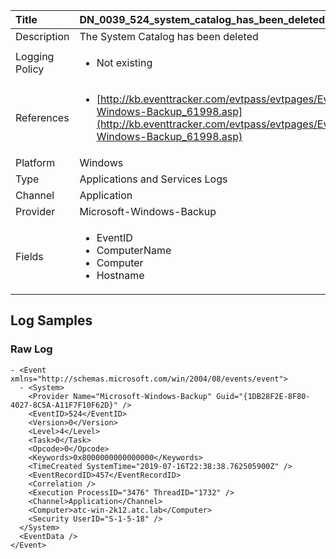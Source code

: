 | Title          | DN_0039_524_system_catalog_has_been_deleted       |
|:---------------|:------------------|
| Description    | The System Catalog has been deleted |
| Logging Policy | <ul><li> Not existing </li></ul> |
| References     | <ul><li>[http://kb.eventtracker.com/evtpass/evtpages/EventId_524_Microsoft-Windows-Backup_61998.asp](http://kb.eventtracker.com/evtpass/evtpages/EventId_524_Microsoft-Windows-Backup_61998.asp)</li></ul> |
| Platform       | Windows    |
| Type           | Applications and Services Logs        |
| Channel        | Application     |
| Provider       | Microsoft-Windows-Backup    |
| Fields         | <ul><li>EventID</li><li>ComputerName</li><li>Computer</li><li>Hostname</li></ul> |


## Log Samples

### Raw Log

```
- <Event xmlns="http://schemas.microsoft.com/win/2004/08/events/event">
  - <System>
    <Provider Name="Microsoft-Windows-Backup" Guid="{1DB28F2E-8F80-4027-8C5A-A11F7F10F62D}" /> 
    <EventID>524</EventID> 
    <Version>0</Version> 
    <Level>4</Level> 
    <Task>0</Task> 
    <Opcode>0</Opcode> 
    <Keywords>0x8000000000000000</Keywords> 
    <TimeCreated SystemTime="2019-07-16T22:38:38.762505900Z" /> 
    <EventRecordID>457</EventRecordID> 
    <Correlation /> 
    <Execution ProcessID="3476" ThreadID="1732" /> 
    <Channel>Application</Channel> 
    <Computer>atc-win-2k12.atc.lab</Computer> 
    <Security UserID="S-1-5-18" /> 
  </System>
  <EventData /> 
</Event>

```




